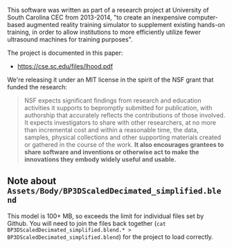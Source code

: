 This software was written as part of a research project at University of South Carolina CEC from 2013-2014, "to create an inexpensive computer-based augmented reality training simulator to supplement existing hands-on training, in order to allow institutions to more efficiently utilize fewer ultrasound machines for training purposes".

The project is documented in this paper:

* https://cse.sc.edu/files/lhood.pdf

We're releasing it under an MIT license in the spirit of the NSF grant that funded the research:

> NSF expects significant findings from research and education activities it supports to bepromptly  submitted  for  publication,  with  authorship  that  accurately  reflects  the  contributions  of  those  involved.  It  expects  investigators  to  share  with  other  researchers,  at  no  more  than  incremental cost and within a reasonable time, the data, samples, physical collections and other supporting materials created or gathered in the course of the work. **It also encourages grantees to share software and inventions or otherwise act to make the innovations they embody widely useful and usable.**

## Note about `Assets/Body/BP3DScaledDecimated_simplified.blend`

This model is 100+ MB, so exceeds the limit for individual files set by Github. You will need to join the files back together (`cat BP3DScaledDecimated_simplified.blend.* > BP3DScaledDecimated_simplified.blend`) for the project to load correctly.
